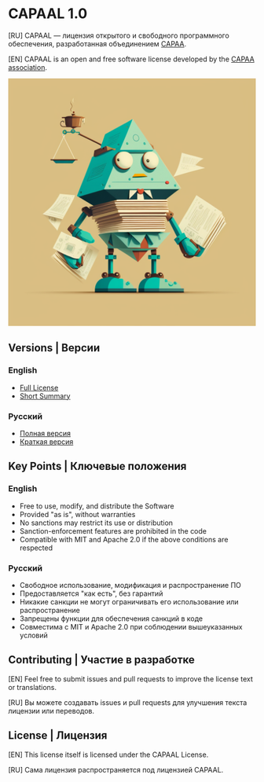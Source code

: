 # CAPAAL 1.0

[RU] CAPAAL — лицензия открытого и свободного программного обеспечения, разработанная объединением [CAPAA](https://capaa.ru).  

[EN] CAPAAL is an open and free software license developed by the [CAPAA association](https://capaa.ru).

![](assets/capaal.png)

## Versions | Версии

### English
- [Full License](LICENSE.md#full-license-english)
- [Short Summary](LICENSE_SHORT_EN.txt)

### Русский
- [Полная версия](LICENSE.md#полная-версия-на-русском)
- [Краткая версия](LICENSE_SHORT_RU.txt)

## Key Points | Ключевые положения
### English
- Free to use, modify, and distribute the Software
- Provided "as is", without warranties
- No sanctions may restrict its use or distribution
- Sanction-enforcement features are prohibited in the code
- Compatible with MIT and Apache 2.0 if the above conditions are respected
### Русский
- Свободное использование, модификация и распространение ПО
- Предоставляется "как есть", без гарантий
- Никакие санкции не могут ограничивать его использование или распространение
- Запрещены функции для обеспечения санкций в коде
- Совместима с MIT и Apache 2.0 при соблюдении вышеуказанных условий

## Contributing | Участие в разработке

[EN] Feel free to submit issues and pull requests to improve the license text or translations.

[RU] Вы можете создавать issues и pull requests для улучшения текста лицензии или переводов.

## License | Лицензия

[EN] This license itself is licensed under the CAPAAL License.

[RU] Сама лицензия распространяется под лицензией CAPAAL.
